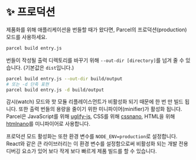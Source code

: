 # ✨ 프로덕션

제품화를 위해 애플리케이션을 번들할 때가 왔다면, Parcel의 프로덕션(production) 모드를 사용하세요.

```bash
parcel build entry.js
```

번들이 작성될 출력 디렉토리를 바꾸기 위해 `--out-dir [directory]`를 넘겨 줄 수 있습니다. (기본값은 `dist`입니다.)

```bash
parcel build entry.js --out-dir build/output
# 또는 -d 단축 표현
parcel build entry.js -d build/output
```

감시(watch) 모드와 핫 모듈 리플레이스먼트가 비활성화 되기 때문에 한 번 만 빌드 됩니다. 또한 출력 번들의 용량을 줄이기 위한 미니파이어(minifier)가 활성화 됩니다. Parcel은 JavaScript를 위해 [uglify-js](https://github.com/mishoo/UglifyJS2/), CSS를 위해 [cssnano](http://cssnano.co), HTML을 위해 [htmlnano](https://github.com/posthtml/htmlnano)를 미니파이어로 사용합니다.

프로덕션 모드 활성화는 또한 환경 변수를 `NODE_ENV=production`로 설정합니다. React와 같은 큰 라이브러리는 이 환경 변수를 설정함으로써 비활성화 되는 개발 전용 디버깅 요소가 있어 보다 작게 보다 빠르게 제품 빌드를 할 수 있습니다.
